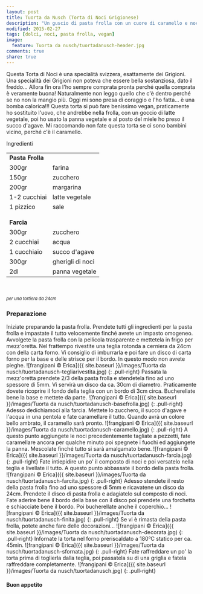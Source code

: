 ```yaml
---
layout: post
title: Tuorta da Nusch (Torta di Noci Grigionese)
description: "Un guscio di pasta frolla con un cuore di caramello e noci..."
modified: 2015-02-27
tags: [dolci, noci, pasta frolla, vegan]
image:
  feature: Tuorta da nusch/tuortadanusch-header.jpg
comments: true
share: true
---
```


Questa Torta di Noci è una specialità svizzera, esattamente dei Grigioni. Una specialità dei Grigioni non poteva che essere bella sostanziosa, dato il freddo... Allora fin ora l'ho sempre comprata pronta perché quella comprata è veramente buona! Naturalmente non leggo quello che c'è dentro perché se no non la mangio più. Oggi mi sono presa di coraggio e l'ho fatta... è una bomba calorica!!! Questa torta si può fare benissimo vegan, praticamente ho sostituito l'uovo, che andrebbe nella frolla, con un goccio di latte vegetale, poi ho usato la panna vegetale e al posto del miele ho preso il succo d'agave. Mi raccomando non fate questa torta se ci sono bambini vicino, perché c'è il caramello.


<div class="ingredients">
  <div class="ingredients-title">Ingredienti</div>
  <table>
    <tbody>
      <tr>
        <td colspan="2"><b>Pasta Frolla</b></td>
      </tr>
      <tr>
        <td>300gr</td>
        <td>farina</td>
      </tr>
      <tr>
        <td>150gr</td>
        <td>zucchero</td>
      </tr>
      <tr>
        <td>200gr</td>
        <td>margarina</td>
      </tr>
      <tr>
        <td>1-2 cucchiai</td>
        <td>latte vegetale</td>
      </tr>
      <tr>
        <td>1 pizzico</td>
        <td>sale</td>
      </tr>
      <tr style="height: 15px;"></tr>
      <tr>          
        <td colspan="2"><b>Farcia</b></td>
      </tr>
      <tr>
        <td>300gr</td>
        <td>zucchero</td>
      </tr>
      <tr>
        <td>2 cucchiai</td>
        <td>acqua</td>
      </tr>
      <tr>
        <td>1 cucchiaio</td>
        <td>succo d'agave</td>
      </tr>
      <tr>
        <td>300gr</td>
        <td>gherigli di noci</td>
      </tr>
      <tr>
        <td>2dl</td>
        <td>panna vegetale</td>  
      </tr>
    </tbody>
  </table>
  <br></br>
  <i class="pull-right" style="font-size: 80%;">per una tortiera da 24cm</i>
</div>


<h3>
  <font color="grey">
    <i class="icon-cogs"></i>
  </font> Preparazione
</h3>

Iniziate preparando la pasta frolla. Prendete tutti gli ingredienti per la pasta frolla e impastate il tutto velocemente finché avrete un impasto omogeneo. Avvolgete la pasta frolla con la pellicola trasparente e mettetela in frigo per mezz'oretta.
Nel frattempo rivestite una teglia rotonda a cerniera da 24cm con della carta forno. Vi consiglio di imburrarla e poi fare un disco di carta forno per la base e delle strisce per il bordo. In questo modo non avrete pieghe.
![frangipani © Erica]({{ site.baseurl }}/images/Tuorta da nusch/tuortadanusch-tegliarivestita.jpg)
{: .pull-right}
Passata la mezz'oretta prendete 2/3 della pasta frolla e stendetela fino ad uno spessore di 5mm. Vi servirà un disco da ca. 30cm di diametro. Praticamente dovete ricoprire il fondo della teglia con un bordo di 3cm circa. Bucherellate bene la base e mettete da parte.
![frangipani © Erica]({{ site.baseurl }}/images/Tuorta da nusch/tuortadanusch-basefrolla.jpg)
{: .pull-right}
Adesso dedichiamoci alla farcia. Mettete lo zucchero, il succo d'agave e l'acqua in una pentola e fate caramellare il tutto. Quando avrà un colore bello ambrato, il caramello sarà pronto.
![frangipani © Erica]({{ site.baseurl }}/images/Tuorta da nusch/tuortadanusch-caramello.jpg)
{: .pull-right}
A questo punto aggiungete le noci precedentemente tagliate a pezzetti, fate caramellare ancora per qualche minuto poi spegnete i fuochi ed aggiungete la panna. Mescolate finché tutto si sarà amalgamato bene.
![frangipani © Erica]({{ site.baseurl }}/images/Tuorta da nusch/tuortadanusch-farcia.jpg)
{: .pull-right}
Fate intiepidire un po' il composto di noci e poi versatelo nella teglia e livellate il tutto. A questo punto abbassate il bordo della pasta frolla.
![frangipani © Erica]({{ site.baseurl }}/images/Tuorta da nusch/tuortadanusch-farcita.jpg)
{: .pull-right}
Adesso stendete il resto della pasta frolla fino ad uno spessore di 5mm e ricavatene un disco da 24cm. Prendete il disco di pasta frolla e adagiatelo sul composto di noci. Fate aderire bene il bordo della base con il disco poi prendete una forchetta e schiacciate bene il bordo. Poi bucherellate anche il coperchio...
![frangipani © Erica]({{ site.baseurl }}/images/Tuorta da nusch/tuortadanusch-finita.jpg)
{: .pull-right}
Se vi è rimasta della pasta frolla, potete anche fare delle decorazioni...
![frangipani © Erica]({{ site.baseurl }}/images/Tuorta da nusch/tuortadanusch-decorata.jpg)
{: .pull-right}
Infornate la torta nel forno preriscaldato a 180°C statico per ca. 45min.
![frangipani © Erica]({{ site.baseurl }}/images/Tuorta da nusch/tuortadanusch-sfornata.jpg)
{: .pull-right}
Fate raffreddare un po' la torta prima di toglierla dalla teglia, poi passatela su di una griglia e fatela raffreddare completamente.
![frangipani © Erica]({{ site.baseurl }}/images/Tuorta da nusch/tuortadanusch.jpg)
{: .pull-right}

<h4>Buon appetito
  <font color="red">
    <i class="icon-smile"></i>
  </font>
</h4>
